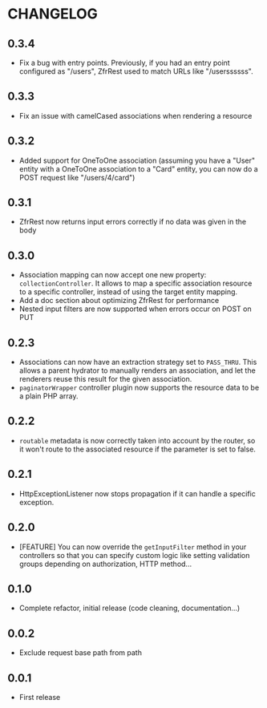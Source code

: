 # CHANGELOG

## 0.3.4

* Fix a bug with entry points. Previously, if you had an entry point configured as "/users", ZfrRest used to
match URLs like "/userssssss".

## 0.3.3

* Fix an issue with camelCased associations when rendering a resource

## 0.3.2

* Added support for OneToOne association (assuming you have a "User" entity with a OneToOne association to
a "Card" entity, you can now do a POST request like "/users/4/card")

## 0.3.1

* ZfrRest now returns input errors correctly if no data was given in the body

## 0.3.0

* Association mapping can now accept one new property: `collectionController`. It allows to map a specific
association resource to a specific controller, instead of using the target entity mapping.
* Add a doc section about optimizing ZfrRest for performance
* Nested input filters are now supported when errors occur on POST on PUT

## 0.2.3

* Associations can now have an extraction strategy set to `PASS_THRU`. This allows a parent hydrator to manually
renders an association, and let the renderers reuse this result for the given association.
* `paginatorWrapper` controller plugin now supports the resource data to be a plain PHP array.

## 0.2.2

* `routable` metadata is now correctly taken into account by the router, so it won't route to the associated
resource if the parameter is set to false.

## 0.2.1

* HttpExceptionListener now stops propagation if it can handle a specific exception.

## 0.2.0

* [FEATURE] You can now override the `getInputFilter` method in your controllers so that you can specify custom
logic like setting validation groups depending on authorization, HTTP method...

## 0.1.0

* Complete refactor, initial release (code cleaning, documentation...)

## 0.0.2

* Exclude request base path from path

## 0.0.1

* First release
